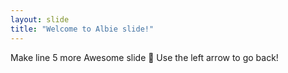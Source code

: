```yaml
---
layout: slide
title: "Welcome to Albie slide!"
---
```

Make line 5 more Awesome slide :tada:
Use the left arrow to go back!
